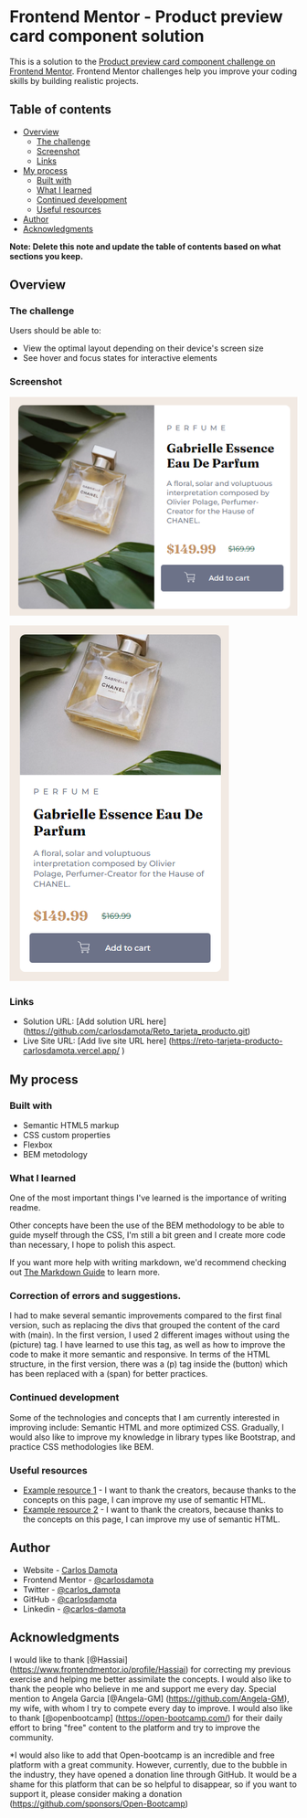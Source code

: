 # Frontend Mentor - Product preview card component solution

This is a solution to the [Product preview card component challenge on Frontend Mentor](https://www.frontendmentor.io/challenges/product-preview-card-component-GO7UmttRfa). Frontend Mentor challenges help you improve your coding skills by building realistic projects. 

## Table of contents

- [Overview](#overview)
  - [The challenge](#the-challenge)
  - [Screenshot](#screenshot)
  - [Links](#links)
- [My process](#my-process)
  - [Built with](#built-with)
  - [What I learned](#what-i-learned)
  - [Continued development](#continued-development)
  - [Useful resources](#useful-resources)
- [Author](#author)
- [Acknowledgments](#acknowledgments)

**Note: Delete this note and update the table of contents based on what sections you keep.**

## Overview

### The challenge

Users should be able to:

- View the optimal layout depending on their device's screen size
- See hover and focus states for interactive elements

### Screenshot

![](./images/captura%20reto%20targeta%20producto%20desktop.png)

![](./images/captura%20reto%20targeta%20producto%20mobil.png)

### Links

- Solution URL: [Add solution URL here] (https://github.com/carlosdamota/Reto_tarjeta_producto.git)
- Live Site URL: [Add live site URL here] (https://reto-tarjeta-producto-carlosdamota.vercel.app/
)

## My process

### Built with

- Semantic HTML5 markup
- CSS custom properties
- Flexbox
- BEM metodology


### What I learned
One of the most important things I've learned is the importance of writing readme.

Other concepts have been the use of the BEM methodology to be able to guide myself through the CSS, I'm still a bit green and I create more code than necessary, I hope to polish this aspect.

If you want more help with writing markdown, we'd recommend checking out [The Markdown Guide](https://www.markdownguide.org/) to learn more.

### Correction of errors and suggestions.

I had to make several semantic improvements compared to the first final version, such as replacing the divs that grouped the content of the card with (main). In the first version, I used 2 different images without using the (picture) tag. I have learned to use this tag, as well as how to improve the code to make it more semantic and responsive. In terms of the HTML structure, in the first version, there was a (p) tag inside the (button) which has been replaced with a (span) for better practices.



### Continued development

Some of the technologies and concepts that I am currently interested in improving include: Semantic HTML and more optimized CSS. Gradually, I would also like to improve my knowledge in library types like Bootstrap, and practice CSS methodologies like BEM.

### Useful resources

- [Example resource 1](https://web.dev/learn/html/semantic-html/) - I want to thank the creators, because thanks to the concepts on this page, I can improve my use of semantic HTML.
- [Example resource 2](https://uxdesign.cc/semantic-html-the-foundation-of-web-accessibility-e5bbecad7c17) - I want to thank the creators, because thanks to the concepts on this page, I can improve my use of semantic HTML.

## Author

- Website - [Carlos Damota](https://www.carlosdamota.es)
- Frontend Mentor - [@carlosdamota](https://www.frontendmentor.io/profile/carlosdamota)
- Twitter - [@carlos_damota](https://twitter.com/carlos_damota)
- GitHub - [@carlosdamota](https://github.com/carlosdamota)
- Linkedin - [@carlos-damota](linkedin.com/in/carlos-damota-821b05240)

## Acknowledgments

I would like to thank [@Hassiai] (https://www.frontendmentor.io/profile/Hassiai) for correcting my previous exercise and helping me better assimilate the concepts. I would also like to thank the people who believe in me and support me every day. Special mention to Angela Garcia [@Angela-GM] (https://github.com/Angela-GM), my wife, with whom I try to compete every day to improve. I would also like to thank [@openbootcamp] (https://open-bootcamp.com/) for their daily effort to bring "free" content to the platform and try to improve the community.

*I would also like to add that Open-bootcamp is an incredible and free platform with a great community. However, currently, due to the bubble in the industry, they have opened a donation line through GitHub. It would be a shame for this platform that can be so helpful to disappear, so if you want to support it, please consider making a donation (https://github.com/sponsors/Open-Bootcamp)